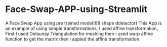 # Face-Swap-APP-using-Streamlit
A Face Swap App using pre trained model(68 shape ddetector) 
This App is an example of using simple transformations, I used affine transformation, First I used Delaunay Triangulation for meshing then i used warp affine function to get the matrix then i appied the affine transformation. 
